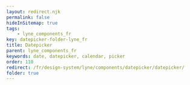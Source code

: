 ```yaml
---
layout: redirect.njk
permalink: false
hideInSitemap: true
tags: 
    - lyne_components_fr
key: datepicker-folder-lyne_fr
title: Datepicker
parent: lyne_components_fr
keywords: date, datepicker, calendar, picker
order: 110
redirect: /fr/design-system/lyne/components/datepicker/datepicker/
folder: true
---
```

